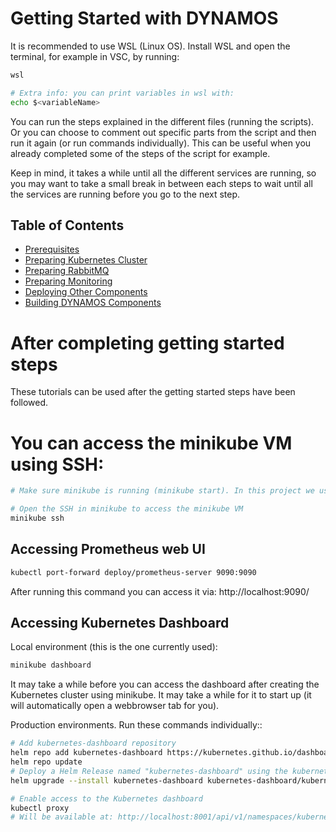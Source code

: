 # Getting Started with DYNAMOS

It is recommended to use WSL (Linux OS). Install WSL and open the terminal, for example in VSC, by running:
```sh
wsl

# Extra info: you can print variables in wsl with:
echo $<variableName>
```

You can run the steps explained in the different files (running the scripts). Or you can choose to comment out specific parts from the script and then run it again (or run commands individually). This can be useful when you already completed some of the steps of the script for example.

Keep in mind, it takes a while until all the different services are running, so you may want to take a small break in between each steps to wait until all the services are running before you go to the next step.

## Table of Contents
- [Prerequisites](./1_Prerequisites.md)
- [Preparing Kubernetes Cluster](./2_PreparingKubernetesCluster.md)
- [Preparing RabbitMQ](./3_PreparingRabbitMQ.md)
- [Preparing Monitoring](./4_PreparingMonitoring.md)
- [Deploying Other Components](./5_DeployingOtherComponents.md)
- [Building DYNAMOS Components](./6_BuildingDYNAMOSComponents.md)


# After completing getting started steps
These tutorials can be used after the getting started steps have been followed.

# You can access the minikube VM using SSH:
```sh
# Make sure minikube is running (minikube start). In this project we use Docker for the containers/VMs

# Open the SSH in minikube to access the minikube VM
minikube ssh
```

## Accessing Prometheus web UI
```sh
kubectl port-forward deploy/prometheus-server 9090:9090
```
After running this command you can access it via:
http://localhost:9090/

## Accessing Kubernetes Dashboard
Local environment (this is the one currently used):
```sh
minikube dashboard
```
It may take a while before you can access the dashboard after creating the Kubernetes cluster using minikube. It may take a while for it to start up (it will automatically open a webbrowser tab for you).

Production environments. Run these commands individually::
```sh
# Add kubernetes-dashboard repository
helm repo add kubernetes-dashboard https://kubernetes.github.io/dashboard/
helm repo update
# Deploy a Helm Release named "kubernetes-dashboard" using the kubernetes-dashboard chart
helm upgrade --install kubernetes-dashboard kubernetes-dashboard/kubernetes-dashboard --create-namespace --namespace kubernetes-dashboard

# Enable access to the Kubernetes dashboard
kubectl proxy
# Will be available at: http://localhost:8001/api/v1/namespaces/kubernetes-dashboard/services/https:kubernetes-dashboard:/proxy/
```